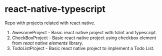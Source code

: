 # react-native-typescript

Repo with projects related with react native.

1. AwesomeProject - Basic react native project with tslint and typescript.
2. CheckBoxProject - Basic react native project using checkbox element from *react native elements* library.
3. TodoListProject - Basic react native project to implement a Todo List.
